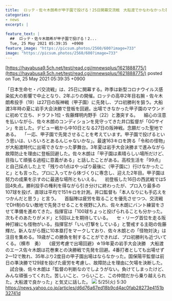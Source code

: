 ```yaml
---
title:  ロッテ・佐々木朗希が甲子園で投げる！25日開幕交流戦　大船渡でかなわなかった夢、阪神戦27日先発へ  
categories:
- news
excerpt: |
  
feature_text: |
  ##  ロッテ・佐々木朗希が甲子園で投げる！2...
  Tue, 25 May 2021 05:39:35  +0900
feature_image: "https://picsum.photos/2560/600?image=733"
image: "https://picsum.photos/2560/600?image=733"
---
```


[https://hayabusa9.5ch.net/test/read.cgi/mnewsplus/1621888775/](https://hayabusa9.5ch.net/test/read.cgi/mnewsplus/1621888775/)
posted on Tue, 25 May 2021 05:39:35  +0900

<!--more-->

「日本生命セ・パ交流戦」は、25日に開幕する。昨季は新型コロナウイルス感染拡大の影響で中止となり、2年ぶりの開催。ロッテの高卒2年目右腕・佐々木朗希投手（19）は27日の阪神戦（甲子園）に先発し、プロ初勝利を狙う。大船渡3年時の夏に岩手大会決勝で登板を回避。出場できなかった甲子園のマウンドに初めて立ち、ドラフト1位・佐藤輝明内野手（22）と激突する。 　細心の注意を払いながら、佐々木朗のコンディションを見守ってきた井口監督が「GOサイン」を出した。デビュー戦から中10日となる27日の阪神戦。念願だった聖地である。 　「一応、甲子園で先発させることを考えています。甲子園で投げるという思いは、いろいろとあるんじゃないかな」。最速163キロを誇る「令和の怪物」が大船渡時代に出場できなかった夢舞台。3年夏は岩手大会決勝まで進みながら故障防止を理由に登板回避した。佐々木朗は「甲子園は素晴らしい場所だけど、目指して頑張る過程に意義がある」と話したことがある。高校生活を「99点」と自己採点した上で「残りの1点はやっぱり最後に（甲子園に）行けなかったこと」とも言った。プロに入ってから体づくりに専念し、迎えた2年目。甲子園は努力の成果を示すのに最適な場所ともいえる。 　初登板した16日の西武戦では5回4失点。勝利投手の権利を得ながら引き分けに終わったが、プロ入り最多の107球を投げ、直球は平均で151キロを計測。井口監督も「本人なりにも手応えをつかんだと思う」と言う。 　首脳陣は疲労を取ることを優先させつつ、交流戦でDH制のない敵地で先発させることを視野に入れ、佐々木朗にバント練習をさせて準備を進めてきた。指揮官は「100球ちょっと投げられることも分かった。次もそのあたりがメド」と5回以上を期待している。 　セ・リーグ首位を走る阪神打線にも怪物がいる。指揮官が「いい打撃をしている」と警戒する主砲の佐藤輝だ。新人ながら既に10本塁打をマークしており、佐々木朗との「怪物対決」は注目を集める。19歳がこの勝負を制することができれば、プロ初勝利も近づいてくる。（横市　勇） 　《疲労考慮で出場回避》☆19年夏の岩手大会決勝　大船渡のエース佐々木朗は花巻東との決勝戦で先発を回避。4番打者としても出場せず2—12で敗れ、35年ぶり2度目の甲子園出場はならなかった。国保陽平監督は前日の準決勝で129球を投げた疲労を考慮し、故障防止を理由に欠場を決断した。 　試合後、佐々木朗は「監督の判断なのでしようがない。負けてしまったけど、みんな頑張ってくれた。苦しいこと、つらいこと、この仲間だから乗り越えられた。大船渡で良かった」と気丈に話した。 ![](https://i.imgur.com/JV3JLbY.jpg) 5/25(火) 5:30 https://news.yahoo.co.jp/articles/d6d76a67ed18b9cd4ac0fab28273e4151b32741d
